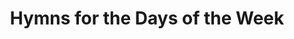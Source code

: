 ---
title: Hymns for the Days of the Week
weight: 22
type: docs
prev: book/hymns-and-readings
next: book/hymns-and-readings/for-major-feasts
toc: false
---
